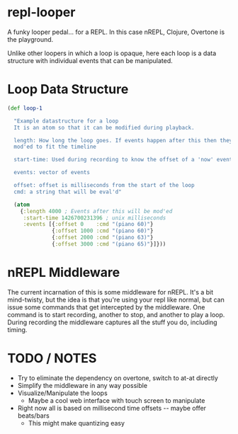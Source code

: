 # repl-looper

A funky looper pedal... for a REPL. In this case nREPL, Clojure, Overtone is the playground.

Unlike other loopers in which a loop is opaque, here each loop is a data structure with individual events that can be manipulated.

# Loop Data Structure

```clojure
(def loop-1

  "Example datastructure for a loop
  It is an atom so that it can be modified during playback.

  length: How long the loop goes. If events happen after this then they will be
  mod'ed to fit the timeline

  start-time: Used during recording to know the offset of a 'now' event

  events: vector of events

  offset: offset is milliseconds from the start of the loop
  cmd: a string that will be eval'd"

  (atom
    {:length 4000 ; Events after this will be mod'ed
     :start-time 1426700231396 ; unix milliseconds
     :events [{:offset 0    :cmd "(piano 60)"}
              {:offset 1000 :cmd "(piano 60)"}
              {:offset 2000 :cmd "(piano 63)"}
              {:offset 3000 :cmd "(piano 65)"}]}))
```

# nREPL Middleware

The current incarnation of this is some middleware for nREPL. It's a bit mind-twisty, but the idea is that you're using your repl like normal, but can issue some commands that get intercepted by the middleware. One command is to start recording, another to stop, and another to play a loop. During recording the middleware captures all the stuff you do, including timing.

# TODO / NOTES

* Try to eliminate the dependency on overtone, switch to at-at directly
* Simplify the middleware in any way possible
* Visualize/Manipulate the loops
    * Maybe a cool web interface with touch screen to manipulate
* Right now all is based on millisecond time offsets -- maybe offer beats/bars
    * This might make quantizing easy


